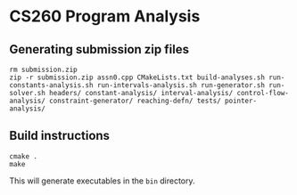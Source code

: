 # CS260 Program Analysis

## Generating submission zip files

```
rm submission.zip
zip -r submission.zip assn0.cpp CMakeLists.txt build-analyses.sh run-constants-analysis.sh run-intervals-analysis.sh run-generator.sh run-solver.sh headers/ constant-analysis/ interval-analysis/ control-flow-analysis/ constraint-generator/ reaching-defn/ tests/ pointer-analysis/
```

## Build instructions

```
cmake .
make
```

This will generate executables in the `bin` directory.

